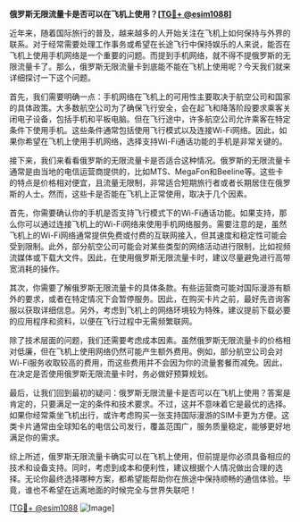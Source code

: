 **俄罗斯无限流量卡是否可以在飞机上使用？[[TG💪+ @esim1088](https://t.me/s/esim1088)]**

近年来，随着国际旅行的普及，越来越多的人开始关注在飞机上如何保持与外界的联系。对于经常需要处理工作事务或希望在长途飞行中保持娱乐的人来说，能否在飞机上使用手机网络是一个重要的问题。而提到手机网络，就不得不提俄罗斯的无限流量卡了。那么，俄罗斯无限流量卡到底能不能在飞机上使用呢？今天我们就来详细探讨一下这个问题。

首先，我们需要明确一点：手机网络在飞机上的可用性主要取决于航空公司和国家的具体政策。大多数航空公司为了确保飞行安全，会在起飞和降落阶段要求乘客关闭电子设备，包括手机和平板电脑。但在飞行途中，许多航空公司允许乘客在特定条件下使用手机。这些条件通常包括使用飞行模式以及连接Wi-Fi网络。因此，如果你希望在飞机上使用手机网络，选择支持Wi-Fi通话功能的手机是非常关键的。

接下来，我们来看看俄罗斯的无限流量卡是否适合这种情况。俄罗斯的无限流量卡通常是由当地的电信运营商提供的，比如MTS、MegaFon和Beeline等。这些卡的特点是价格相对便宜，且流量无限制，非常适合短期旅行者或者长期居住在俄罗斯的人士。然而，这些卡是否能在飞机上正常使用，取决于几个因素。

首先，你需要确认你的手机是否支持飞行模式下的Wi-Fi通话功能。如果支持，那么你可以通过连接飞机上的Wi-Fi网络来使用手机网络服务。需要注意的是，虽然飞机上的Wi-Fi网络通常提供免费或付费的互联网接入，但其速度和稳定性可能会受到限制。此外，部分航空公司可能会对某些类型的网络活动进行限制，比如视频流媒体或下载大文件。因此，在使用俄罗斯无限流量卡时，建议尽量避免进行高带宽消耗的操作。

其次，你需要了解俄罗斯无限流量卡的具体条款。有些运营商可能对国际漫游有额外的要求，或者在特定情况下会暂停服务。因此，在购买卡片之前，最好先咨询客服以获取详细信息。另外，考虑到飞机上的网络环境较为特殊，建议提前下载必要的应用程序和资料，以便在飞行过程中无需频繁联网。

除了技术层面的问题，我们还需要考虑成本因素。虽然俄罗斯无限流量卡的价格相对低廉，但在飞机上使用网络仍然可能产生额外费用。例如，部分航空公司会对Wi-Fi服务收取较高的费用，而这些费用并不会因为你的流量套餐而减免。因此，在决定是否使用俄罗斯无限流量卡时，务必做好预算规划。

最后，让我们回到最初的疑问：俄罗斯无限流量卡是否可以在飞机上使用？答案是肯定的，只要满足一定的条件和技术要求。不过，这并不意味着它是最优的选择。如果你经常乘坐飞机出行，或许考虑购买一张支持国际漫游的SIM卡更为方便。这类卡片通常由全球知名的电信公司发行，覆盖范围广，服务质量稳定，能够更好地满足你的需求。

综上所述，俄罗斯无限流量卡确实可以在飞机上使用，但前提是你必须具备相应的技术和设备支持。同时，考虑到成本和便利性，建议根据个人情况做出合理的选择。无论你最终选择哪种方案，都希望能帮助你在旅途中保持顺畅的通信体验。毕竟，谁也不希望在远离地面的时候完全与世界失联吧！

[[TG💪+ @esim1088](https://t.me/s/esim1088) ![Image](https://i.postimg.cc/4NQfJmqS/Snipaste-2025-05-13-00-14-12.png)]